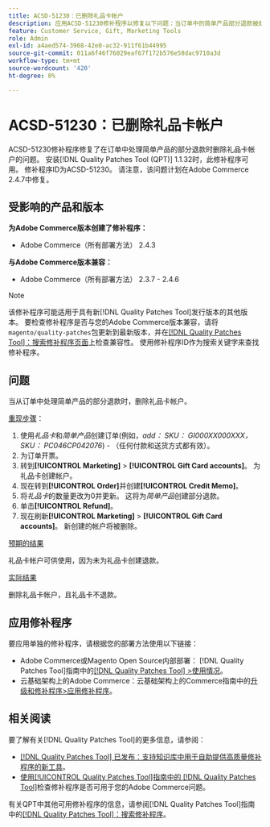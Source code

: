 ```yaml
---
title: ACSD-51230：已删除礼品卡帐户
description: 应用ACSD-51230修补程序以修复以下问题：当订单中的简单产品部分退款被处理时，Adobe Commerce帐户会被删除。
feature: Customer Service, Gift, Marketing Tools
role: Admin
exl-id: a4aed574-3908-42e0-ac32-911f61b44995
source-git-commit: 011a6f46f76029eaf67f172b576e58dac9710a3d
workflow-type: tm+mt
source-wordcount: '420'
ht-degree: 0%

---
```


# ACSD-51230：已删除礼品卡帐户

ACSD-51230修补程序修复了在订单中处理简单产品的部分退款时删除礼品卡帐户的问题。 安装[!DNL Quality Patches Tool (QPT)] 1.1.32时，此修补程序可用。 修补程序ID为ACSD-51230。 请注意，该问题计划在Adobe Commerce 2.4.7中修复。

## 受影响的产品和版本

**为Adobe Commerce版本创建了修补程序：**

* Adobe Commerce（所有部署方法） 2.4.3

**与Adobe Commerce版本兼容：**

* Adobe Commerce（所有部署方法） 2.3.7 - 2.4.6

>[!NOTE]
>
>该修补程序可能适用于具有新[!DNL Quality Patches Tool]发行版本的其他版本。 要检查修补程序是否与您的Adobe Commerce版本兼容，请将`magento/quality-patches`包更新到最新版本，并在[[!DNL Quality Patches Tool]：搜索修补程序页面](https://experienceleague.adobe.com/tools/commerce-quality-patches/index.html?lang=zh-Hans)上检查兼容性。 使用修补程序ID作为搜索关键字来查找修补程序。

## 问题

当从订单中处理简单产品的部分退款时，删除礼品卡帐户。

<u>重现步骤</u>：

1. 使用&#x200B;*礼品卡*&#x200B;和&#x200B;*简单产品*&#x200B;创建订单(例如，*add： SKU： GI000XX000XXX， SKU： PC046CP042076*) - （任何付款和送货方式都有效）。
1. 为订单开票。
1. 转到&#x200B;**[!UICONTROL Marketing]** > **[!UICONTROL Gift Card accounts]**。 为礼品卡创建帐户。
1. 现在转到&#x200B;**[!UICONTROL Order]**&#x200B;并创建&#x200B;**[!UICONTROL Credit Memo]**。
1. 将&#x200B;*礼品卡*&#x200B;的数量更改为0并更新。 这将为&#x200B;*简单产品*&#x200B;创建部分退款。
1. 单击&#x200B;**[!UICONTROL Refund]**。
1. 现在刷新&#x200B;**[!UICONTROL Marketing]** > **[!UICONTROL Gift Card accounts]**。 新创建的帐户将被删除。

<u>预期的结果</u>

礼品卡帐户可供使用，因为未为礼品卡创建退款。

<u>实际结果</u>

删除礼品卡帐户，且礼品卡不退款。

## 应用修补程序

要应用单独的修补程序，请根据您的部署方法使用以下链接：

* Adobe Commerce或Magento Open Source内部部署： [!DNL Quality Patches Tool]指南中的[[!DNL Quality Patches Tool] >使用情况](/help/tools/quality-patches-tool/usage.md)。
* 云基础架构上的Adobe Commerce：云基础架构上的Commerce指南中的[升级和修补程序>应用修补程序](https://experienceleague.adobe.com/docs/commerce-cloud-service/user-guide/develop/upgrade/apply-patches.html?lang=zh-Hans)。

## 相关阅读

要了解有关[!DNL Quality Patches Tool]的更多信息，请参阅：

* [[!DNL Quality Patches Tool] 已发布：支持知识库中用于自助提供高质量修补程序的新工具](https://experienceleague.adobe.com/zh-hans/docs/commerce-operations/tools/quality-patches-tool/quality-patches-tool-to-self-serve-quality-patches)。
* [使用[!UICONTROL Quality Patches Tool]指南中的 [!DNL Quality Patches Tool]](/help/tools/quality-patches-tool/patches-available-in-qpt/check-patch-for-magento-issue-with-magento-quality-patches.md)检查修补程序是否可用于您的Adobe Commerce问题。


有关QPT中其他可用修补程序的信息，请参阅[!DNL Quality Patches Tool]指南中的[[!DNL Quality Patches Tool]：搜索修补程序](https://experienceleague.adobe.com/tools/commerce-quality-patches/index.html?lang=zh-Hans)。
